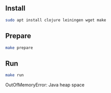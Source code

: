 ## Install

``` sh
sudo apt install clojure leiningen wget make
```

## Prepare

``` sh
make prepare
```

## Run

``` sh
make run
```

OutOfMemoryError: Java heap space
